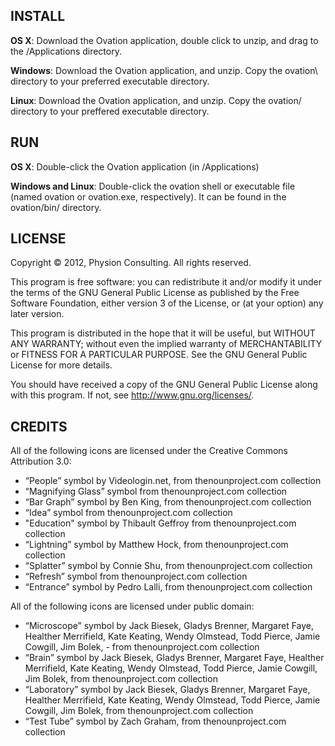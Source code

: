 INSTALL
-------

**OS X**: Download the Ovation application, double click to unzip, and drag to the /Applications directory. 
 
**Windows**: Download the Ovation application, and unzip. Copy the ovation\ directory to your preferred executable directory.

**Linux**: Download the Ovation application, and unzip. Copy the ovation/ directory to your preffered executable directory.

RUN
---

**OS X**: Double-click the Ovation application (in /Applications)

**Windows and Linux**: Double-click the ovation shell or executable file (named ovation or ovation.exe, respectively). It can be found in the ovation/bin/ directory. 

LICENSE
-------

Copyright &copy; 2012, Physion Consulting. All rights reserved.

This program is free software: you can redistribute it and/or modify
it under the terms of the GNU General Public License as published by
the Free Software Foundation, either version 3 of the License, or
(at your option) any later version.

This program is distributed in the hope that it will be useful,
but WITHOUT ANY WARRANTY; without even the implied warranty of
MERCHANTABILITY or FITNESS FOR A PARTICULAR PURPOSE.  See the
GNU General Public License for more details.

You should have received a copy of the GNU General Public License
along with this program.  If not, see <http://www.gnu.org/licenses/>.


CREDITS
-------

All of the following icons are licensed under the Creative Commons Attribution 3.0:

- “People” symbol by Videologin.net, from thenounproject.com collection
- “Magnifying Glass” symbol from thenounproject.com collection
- “Bar Graph” symbol by Ben King, from thenounproject.com collection
- “Idea” symbol from thenounproject.com collection
- "Education" symbol by Thibault Geffroy from thenounproject.com collection
- “Lightning” symbol by Matthew Hock, from thenounproject.com collection
- “Splatter” symbol by Connie Shu, from thenounproject.com collection
- “Refresh” symbol from thenounproject.com collection
- “Entrance” symbol by Pedro Lalli, from thenounproject.com collection

All of the following icons are licensed under public domain:

- “Microscope” symbol by Jack Biesek, Gladys Brenner, Margaret Faye, Healther Merrifield, Kate Keating, Wendy Olmstead, Todd Pierce, Jamie Cowgill, Jim Bolek, - from thenounproject.com collection
- “Brain” symbol by Jack Biesek, Gladys Brenner, Margaret Faye, Healther Merrifield, Kate Keating, Wendy Olmstead, Todd Pierce, Jamie Cowgill, Jim Bolek, from thenounproject.com collection
- “Laboratory” symbol by Jack Biesek, Gladys Brenner, Margaret Faye, Healther Merrifield, Kate Keating, Wendy Olmstead, Todd Pierce, Jamie Cowgill, Jim Bolek, from thenounproject.com collection
- “Test Tube” symbol by Zach Graham, from thenounproject.com collection
